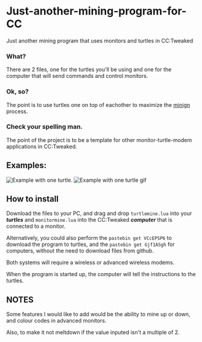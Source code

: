 # Just-another-mining-program-for-CC
Just another mining program that uses monitors and turtles in CC:Tweaked

### What?
There are 2 files, one for the turtles you'll be using and one for the computer that will send commands and control monitors.

### Ok, so?
The point is to use turtles one on top of eachother to maximize the <ins>minign</ins> process.

### Check your spelling man.
The point of the project is to be a template for other monitor-turtle-modem applications in CC:Tweaked.

## Examples:
![Example with one turtle.](https://user-images.githubusercontent.com/113848275/190916394-907104e0-a977-4464-b449-40a8c18fbe32.png)
![Example with one turtle gif](https://user-images.githubusercontent.com/113848275/190925044-75755ce4-c2d2-43b2-9c25-b07c449e72d6.gif)

## How to install
Download the files to your PC, and drag and drop `turtlemine.lua` into your ***turtles*** and `monitormine.lua` into the CC:Tweaked ***computer*** that is connected to a monitor.

Alternatively, you could also perform the `pastebin get VCcEPSP6` to download the program to turtles, and the `pastebin get Gjf1ASgh` for computers, without the need to download files from github.

Both systems will require a wireless or advanced wireless modems.

When the program is started up, the computer will tell the instructions to the turtles.

## NOTES
Some features I would like to add would be the ability to mine up or down, and colour codes in advanced monitors.

Also, to make it not meltdown if the value inputed isn't a multiple of 2.
